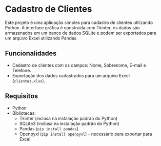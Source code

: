 # Cadastro de Clientes

Este projeto é uma aplicação simples para cadastro de clientes utilizando Python. A interface gráfica é construída com Tkinter, os dados são armazenados em um banco de dados SQLite e podem ser exportados para um arquivo Excel utilizando Pandas.

## Funcionalidades

- Cadastro de clientes com os campos: Nome, Sobrenome, E-mail e Telefone.
- Exportação dos dados cadastrados para um arquivo Excel (`clientes.xlsx`).

## Requisitos

- Python
- Bibliotecas:
  - Tkinter (inclusa na instalação padrão do Python)
  - SQLite3 (inclusa na instalação padrão do Python)
  - Pandas (`pip install pandas`)
  - Openpyxl (`pip install openpyxl`) - necessário para exportar para Excel
